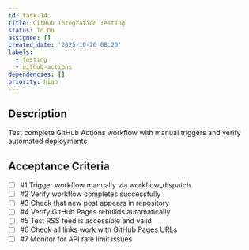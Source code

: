 ```yaml
---
id: task-14
title: GitHub Integration Testing
status: To Do
assignee: []
created_date: '2025-10-20 08:20'
labels:
  - testing
  - github-actions
dependencies: []
priority: high
---
```


## Description

<!-- SECTION:DESCRIPTION:BEGIN -->
Test complete GitHub Actions workflow with manual triggers and verify automated deployments
<!-- SECTION:DESCRIPTION:END -->

## Acceptance Criteria
<!-- AC:BEGIN -->
- [ ] #1 Trigger workflow manually via workflow_dispatch
- [ ] #2 Verify workflow completes successfully
- [ ] #3 Check that new post appears in repository
- [ ] #4 Verify GitHub Pages rebuilds automatically
- [ ] #5 Test RSS feed is accessible and valid
- [ ] #6 Check all links work with GitHub Pages URLs
- [ ] #7 Monitor for API rate limit issues
<!-- AC:END -->
